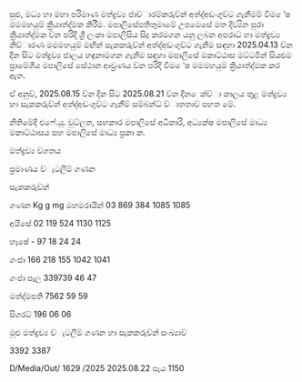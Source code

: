 සුළු, මධ්‍ය හා මහා පරිමාණ මත්ද්‍රව්‍ය ජාව්‍ාරම්කරුව්‍න් අත්ද්‍අඩංගුව්‍ට ගැනීමම් විම ේෂ මමමහයුම් ක්‍රියාත්ද්‍මක කිරීම. මපාලිසේපතිතුමාමේ උපමෙසේ මත දිව්‍යින පුරා ක්‍රියාත්ද්‍මක ව්‍න පරිදි ශ්‍රී ලංකා මපාලිසිය සිදු කරමගන යනු ලබන අපරාධ්‍ හා මත්ද්‍රව්‍ය නිව්‍ාරණ මමමහයුම් මඟින් සැකකරුව්‍න් අත්ද්‍අඩංගුව්‍ට ගැනීම සඳහා 2025.04.13 ව්‍න දින සිට මත්ද්‍රව්‍ය ජාලය හඳුනාමගන ගැනීම සඳහා මපාලිසේ මකාට්ඨාස මට්ටමින් සියළුම ප්‍රාමේශීය මපාලිසේ සේථාන ආව්‍රණය ව්‍න පරිදි විම ේෂ මමමහයුම් ක්‍රියාත්ද්‍මක කර ඇත.

ඒ අනුව්‍, 2025.08.15 ව්‍න දින සිට 2025.08.21 ව්‍න දින ෙක්ව්‍ා කාලය තුළ මත්ද්‍රව්‍ය හා සැකකරුව්‍න් අත්ද්‍අඩංගුව්‍ට ගැනීම් සම්බන්ධ්‍ ව්‍ාතතාව්‍ පහත මේ.

නීතිමේදී එෆේ.යූ. වුට්ලත, සහකාර මපාලිසේ අධිකාරි, අධ්‍යක්ෂ මපාලිසේ මාධ්‍ය මකාට්ඨාසය සහ මපාලිසේ මාධ්‍ය ප්‍රකා ක.

මත්ද්‍රව්‍ය ව්‍ගතය

ප්‍රමාණය ව්‍ැටලීම් ගණන

සැකකරුව්‍න්

ගණන Kg g mg මහමරායින් 03 869 384 1085 1085

අයිසේ 02 119 524 1130 1125

හෑෂේ - 97 18 24 24

ගංජා 166 218 155 1042 1041

ගංජා පැල 339739 46 47

මත්ද්‍මපති 7562 59 59

සිගරට් 196 06 06

මුළු මත්ද්‍රව්‍ය ව්‍ැටලීම් ගණන හා සැකකරුව්‍න් සංඛ්‍යාව්‍

3392 3387

D/Media/Out/ 1629 /2025 2025.08.22 පැය 1150